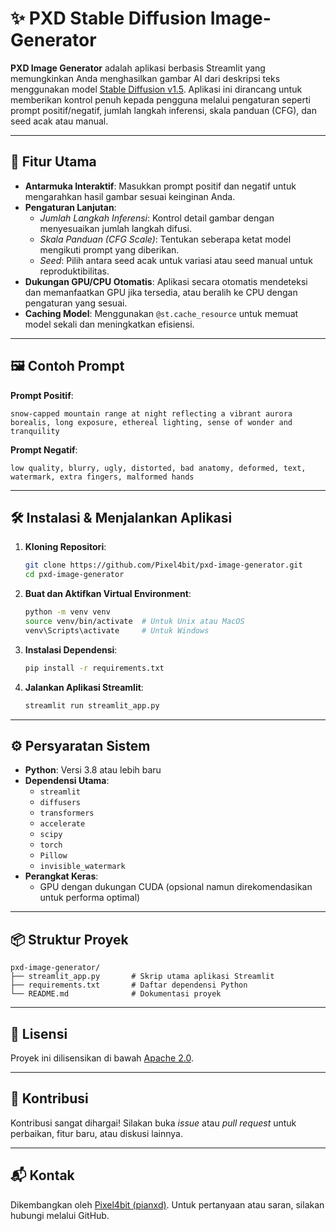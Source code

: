 # ✨ PXD Stable Diffusion Image-Generator

**PXD Image Generator** adalah aplikasi berbasis Streamlit yang memungkinkan Anda menghasilkan gambar AI dari deskripsi teks menggunakan model [Stable Diffusion v1.5](https://huggingface.co/runwayml/stable-diffusion-v1-5). Aplikasi ini dirancang untuk memberikan kontrol penuh kepada pengguna melalui pengaturan seperti prompt positif/negatif, jumlah langkah inferensi, skala panduan (CFG), dan seed acak atau manual.

---

## 🚀 Fitur Utama

- **Antarmuka Interaktif**: Masukkan prompt positif dan negatif untuk mengarahkan hasil gambar sesuai keinginan Anda.
- **Pengaturan Lanjutan**:
  - *Jumlah Langkah Inferensi*: Kontrol detail gambar dengan menyesuaikan jumlah langkah difusi.
  - *Skala Panduan (CFG Scale)*: Tentukan seberapa ketat model mengikuti prompt yang diberikan.
  - *Seed*: Pilih antara seed acak untuk variasi atau seed manual untuk reproduktibilitas.
- **Dukungan GPU/CPU Otomatis**: Aplikasi secara otomatis mendeteksi dan memanfaatkan GPU jika tersedia, atau beralih ke CPU dengan pengaturan yang sesuai.
- **Caching Model**: Menggunakan `@st.cache_resource` untuk memuat model sekali dan meningkatkan efisiensi.

---

## 🖼️ Contoh Prompt

**Prompt Positif**:
```
snow-capped mountain range at night reflecting a vibrant aurora borealis, long exposure, ethereal lighting, sense of wonder and tranquility
```

**Prompt Negatif**:
```
low quality, blurry, ugly, distorted, bad anatomy, deformed, text, watermark, extra fingers, malformed hands
```

---

## 🛠️ Instalasi & Menjalankan Aplikasi

1. **Kloning Repositori**:
   ```bash
   git clone https://github.com/Pixel4bit/pxd-image-generator.git
   cd pxd-image-generator
   ```

2. **Buat dan Aktifkan Virtual Environment**:
   ```bash
   python -m venv venv
   source venv/bin/activate  # Untuk Unix atau MacOS
   venv\Scripts\activate     # Untuk Windows
   ```

3. **Instalasi Dependensi**:
   ```bash
   pip install -r requirements.txt
   ```

4. **Jalankan Aplikasi Streamlit**:
   ```bash
   streamlit run streamlit_app.py
   ```

---

## ⚙️ Persyaratan Sistem

- **Python**: Versi 3.8 atau lebih baru
- **Dependensi Utama**:
  - `streamlit`
  - `diffusers`
  - `transformers`
  - `accelerate`
  - `scipy`
  - `torch`
  - `Pillow`
  - `invisible_watermark`
- **Perangkat Keras**:
  - GPU dengan dukungan CUDA (opsional namun direkomendasikan untuk performa optimal)

---

## 📦 Struktur Proyek

```
pxd-image-generator/
├── streamlit_app.py       # Skrip utama aplikasi Streamlit
├── requirements.txt       # Daftar dependensi Python
└── README.md              # Dokumentasi proyek
```

---

## 📄 Lisensi

Proyek ini dilisensikan di bawah [Apache 2.0](LICENSE).

---

## 🙌 Kontribusi

Kontribusi sangat dihargai! Silakan buka *issue* atau *pull request* untuk perbaikan, fitur baru, atau diskusi lainnya.

---

## 📬 Kontak

Dikembangkan oleh [Pixel4bit (pianxd)](https://github.com/Pixel4bit). Untuk pertanyaan atau saran, silakan hubungi melalui GitHub.
